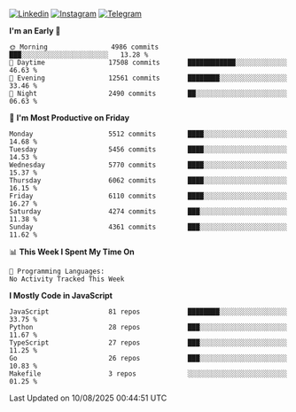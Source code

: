 [![Linkedin](https://img.shields.io/badge/-Archie-blue?style=flat-square&labelColor=gray&logo=Linkedin&logoColor=white&link=https://www.linkedin.com/in/archisdi)](https://www.linkedin.com/in/archisdi)
[![Instagram](https://img.shields.io/badge/-@archisdi-orange?style=flat-square&labelColor=gray&logo=Instagram&logoColor=white&link=https://www.instagram.com/archisdi)](https://www.instagram.com/archisdi)
[![Telegram](https://img.shields.io/badge/-aai-informational?style=flat-square&labelColor=gray&logo=telegram&logoColor=white&link=https://t.me/archisdi)](https://t.me/archisdi)

<!--START_SECTION:waka-->
**I'm an Early 🐤** 

```text
🌞 Morning                4986 commits        ███░░░░░░░░░░░░░░░░░░░░░░   13.28 % 
🌆 Daytime                17508 commits       ████████████░░░░░░░░░░░░░   46.63 % 
🌃 Evening                12561 commits       ████████░░░░░░░░░░░░░░░░░   33.46 % 
🌙 Night                  2490 commits        ██░░░░░░░░░░░░░░░░░░░░░░░   06.63 % 
```
📅 **I'm Most Productive on Friday** 

```text
Monday                   5512 commits        ████░░░░░░░░░░░░░░░░░░░░░   14.68 % 
Tuesday                  5456 commits        ████░░░░░░░░░░░░░░░░░░░░░   14.53 % 
Wednesday                5770 commits        ████░░░░░░░░░░░░░░░░░░░░░   15.37 % 
Thursday                 6062 commits        ████░░░░░░░░░░░░░░░░░░░░░   16.15 % 
Friday                   6110 commits        ████░░░░░░░░░░░░░░░░░░░░░   16.27 % 
Saturday                 4274 commits        ███░░░░░░░░░░░░░░░░░░░░░░   11.38 % 
Sunday                   4361 commits        ███░░░░░░░░░░░░░░░░░░░░░░   11.62 % 
```


📊 **This Week I Spent My Time On** 

```text
💬 Programming Languages: 
No Activity Tracked This Week
```

**I Mostly Code in JavaScript** 

```text
JavaScript               81 repos            ████████░░░░░░░░░░░░░░░░░   33.75 % 
Python                   28 repos            ███░░░░░░░░░░░░░░░░░░░░░░   11.67 % 
TypeScript               27 repos            ███░░░░░░░░░░░░░░░░░░░░░░   11.25 % 
Go                       26 repos            ███░░░░░░░░░░░░░░░░░░░░░░   10.83 % 
Makefile                 3 repos             ░░░░░░░░░░░░░░░░░░░░░░░░░   01.25 % 
```




 Last Updated on 10/08/2025 00:44:51 UTC
<!--END_SECTION:waka-->